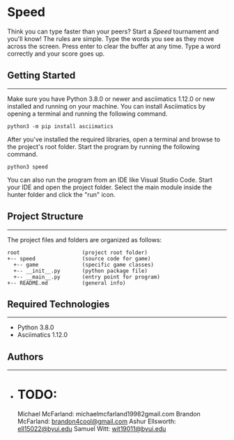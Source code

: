 # Speed

Think you can type faster than your peers? Start a <i>Speed</i>
tournament and you'll know! The rules are simple. Type the words you
see as they move across the screen. Press enter to clear the buffer at
any time. Type a word correctly and your score goes up.

## Getting Started

---

Make sure you have Python 3.8.0 or newer and asciimatics 1.12.0 or new installed
and running on your machine. You can install Asciimatics by opening a terminal
and running the following command.

```
python3 -m pip install asciimatics
```

After you've installed the required libraries, open a terminal and browse to the
project's root folder. Start the program by running the following command.

```
python3 speed
```

You can also run the program from an IDE like Visual Studio Code. Start your IDE
and open the project folder. Select the main module inside the hunter folder and
click the "run" icon.

## Project Structure

---

The project files and folders are organized as follows:

```
root                    (project root folder)
+-- speed               (source code for game)
  +-- game              (specific game classes)
  +-- __init__.py       (python package file)
  +-- __main__.py       (entry point for program)
+-- README.md           (general info)
```

## Required Technologies

---

-  Python 3.8.0
-  Asciimatics 1.12.0

## Authors

---

-  # TODO:
   Michael McFarland: michaelmcfarland19982gmail.com
   Brandon McFarland: brandon4cool@gmail.com
   Ashur Ellsworth: ell15022@byui.edu
   Samuel Witt: wit19011@byui.edu

